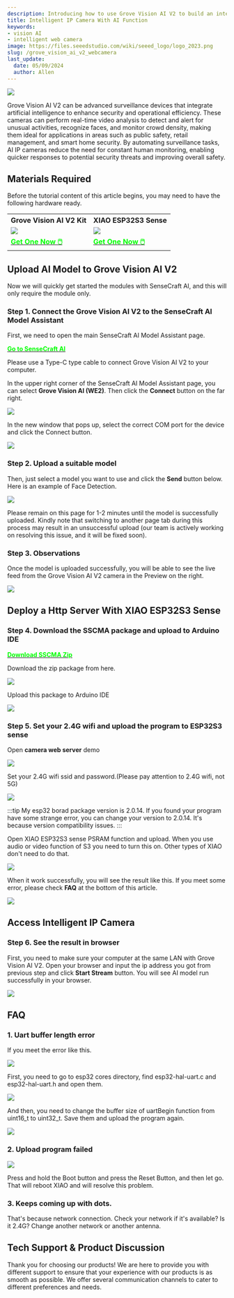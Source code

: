 ```yaml
---
description: Introducing how to use Grove Vision AI V2 to build an intelligent web camera.
title: Intelligent IP Camera With AI Function
keywords:
- vision AI
- intelligent web camera
image: https://files.seeedstudio.com/wiki/seeed_logo/logo_2023.png
slug: /grove_vision_ai_v2_webcamera
last_update:
  date: 05/09/2024
  author: Allen
---
```


<div style={{textAlign:'center'}}><img src="https://files.seeedstudio.com/wiki/grove-vision-ai-v2/webcamera/12.png" style={{width:1000, height:'auto'}}/></div>

Grove Vision AI V2 can be advanced surveillance devices that integrate artificial intelligence to enhance security and operational efficiency. These cameras can perform real-time video analysis to detect and alert for unusual activities, recognize faces, and monitor crowd density, making them ideal for applications in areas such as public safety, retail management, and smart home security. By automating surveillance tasks, AI IP cameras reduce the need for constant human monitoring, enabling quicker responses to potential security threats and improving overall safety.

## Materials Required

Before the tutorial content of this article begins, you may need to have the following hardware ready.

<div class="table-center">
	<table align="center">
		<tr>
			<th>Grove Vision AI V2 Kit</th>
			<th>XIAO ESP32S3 Sense</th>
		</tr>
		<tr>
			<td><div style={{textAlign:'center'}}><img src="https://files.seeedstudio.com/wiki/grove-vision-ai-v2/00.jpg" style={{width:250, height:'auto'}}/></div></td>
			<td><div style={{textAlign:'center'}}><img src="https://files.seeedstudio.com/wiki/SeeedStudio-XIAO-ESP32S3/img/xiaoesp32s3sense.jpg" style={{width:250, height:'auto'}}/></div></td>
		</tr>
		<tr>
			<td><div class="get_one_now_container" style={{textAlign: 'center'}}>
				<a class="get_one_now_item" href="https://www.seeedstudio.com/Grove-Vision-AI-V2-Kit-p-5852.html" target="_blank">
				<strong><span><font color={'FFFFFF'} size={"4"}> Get One Now 🖱️</font></span></strong>
				</a>
			</div></td>
			<td><div class="get_one_now_container" style={{textAlign: 'center'}}>
				<a class="get_one_now_item" href="https://www.seeedstudio.com/XIAO-ESP32S3-Sense-p-5639.html" target="_blank">
				<strong><span><font color={'FFFFFF'} size={"4"}> Get One Now 🖱️</font></span></strong>
				</a>
			</div></td>
		</tr>
	</table>
</div>

## Upload AI Model to Grove Vision AI V2

Now we will quickly get started the modules with SenseCraft AI, and this will only require the module only.

### Step 1. Connect the Grove Vision AI V2 to the SenseCraft AI Model Assistant

First, we need to open the main SenseCraft AI Model Assistant page.

<div class="get_one_now_container" style={{textAlign: 'center'}}>
    <a class="get_one_now_item" href="https://seeed-studio.github.io/SenseCraft-Web-Toolkit/#/setup/process" target="_blank" rel="noopener noreferrer"><strong><span><font color={'FFFFFF'} size={"4"}>Go to SenseCraft AI</font></span></strong></a>
</div>

Please use a Type-C type cable to connect Grove Vision AI V2 to your computer.

In the upper right corner of the SenseCraft AI Model Assistant page, you can select **Grove Vision AI (WE2)**. Then click the **Connect** button on the far right.

<div style={{textAlign:'center'}}><img src="https://files.seeedstudio.com/wiki/grove-vision-ai-v2/2.png" style={{width:1000, height:'auto'}}/></div>

In the new window that pops up, select the correct COM port for the device and click the Connect button.

<div style={{textAlign:'center'}}><img src="https://files.seeedstudio.com/wiki/grove-vision-ai-v2/3.png" style={{width:1000, height:'auto'}}/></div>

### Step 2. Upload a suitable model

Then, just select a model you want to use and click the **Send** button below. Here is an example of Face Detection.

<div style={{textAlign:'center'}}><img src="https://files.seeedstudio.com/wiki/grove-vision-ai-v2/webcamera/1.png" style={{width:1000, height:'auto'}}/></div>

Please remain on this page for 1-2 minutes until the model is successfully uploaded. Kindly note that switching to another page tab during this process may result in an unsuccessful upload (our team is actively working on resolving this issue, and it will be fixed soon).

### Step 3. Observations

Once the model is uploaded successfully, you will be able to see the live feed from the Grove Vision AI V2 camera in the Preview on the right.

<div style={{textAlign:'center'}}><img src="https://files.seeedstudio.com/wiki/grove-vision-ai-v2/webcamera/2.png" style={{width:1000, height:'auto'}}/></div>

## Deploy a Http Server With XIAO ESP32S3 Sense

### Step 4. Download the SSCMA package and upload to Arduino IDE

<div class="get_one_now_container" style={{textAlign: 'center'}}>
    <a class="get_one_now_item" href="https://github.com/Seeed-Studio/Seeed_Arduino_SSCMA" target="_blank" rel="noopener noreferrer"><strong><span><font color={'FFFFFF'} size={"4"}>Download SSCMA Zip</font></span></strong></a>
</div>

Download the zip package from here.

<div style={{textAlign:'center'}}><img src="https://files.seeedstudio.com/wiki/grove-vision-ai-v2/webcamera/3.png" style={{width:1000, height:'auto'}}/></div>

Upload this package to Arduino IDE

<div style={{textAlign:'center'}}><img src="https://files.seeedstudio.com/wiki/grove-vision-ai-v2/webcamera/4.png" style={{width:1000, height:'auto'}}/></div>

### Step 5. Set your 2.4G wifi and upload the program to ESP32S3 sense

Open **camera web server** demo

<div style={{textAlign:'center'}}><img src="https://files.seeedstudio.com/wiki/grove-vision-ai-v2/webcamera/13.png" style={{width:1000, height:'auto'}}/></div>

Set your 2.4G wifi ssid and password.(Please pay attention to 2.4G wifi, not 5G)

<div style={{textAlign:'center'}}><img src="https://files.seeedstudio.com/wiki/grove-vision-ai-v2/webcamera/5.png" style={{width:1000, height:'auto'}}/></div>

:::tip
My esp32 borad package version is 2.0.14. If you found your program have some strange error, you can change your version to 2.0.14. It's because version compatibility issues.
:::

Open XIAO ESP32S3 sense PSRAM function and upload. When you use audio or video function of S3 you need to turn this on. Other types of XIAO don't need to do that. 

<div style={{textAlign:'center'}}><img src="https://files.seeedstudio.com/wiki/grove-vision-ai-v2/webcamera/6.png" style={{width:1000, height:'auto'}}/></div>

When it work successfully, you will see the result like this. If you meet some error, please check **FAQ** at the bottom of this article.

<div style={{textAlign:'center'}}><img src="https://files.seeedstudio.com/wiki/grove-vision-ai-v2/webcamera/7.png" style={{width:1000, height:'auto'}}/></div>

## Access Intelligent IP Camera

### Step 6. See the result in browser

First, you need to make sure your computer at the same LAN with Grove Vision AI V2. Open your browser and input the ip address you got from previous step and click **Start Stream** button. You will see AI model run successfully in your browser.

<div style={{textAlign:'center'}}><img src="https://files.seeedstudio.com/wiki/grove-vision-ai-v2/webcamera/12.png" style={{width:1000, height:'auto'}}/></div>

## FAQ

### 1. Uart buffer length error

If you meet the error like this.

<div style={{textAlign:'center'}}><img src="https://files.seeedstudio.com/wiki/grove-vision-ai-v2/webcamera/8.png" style={{width:1000, height:'auto'}}/></div>

First, you need to go to esp32 cores directory, find esp32-hal-uart.c and esp32-hal-uart.h and open them.

<div style={{textAlign:'center'}}><img src="https://files.seeedstudio.com/wiki/grove-vision-ai-v2/webcamera/9.png" style={{width:1000, height:'auto'}}/></div>

And then, you need to change the buffer size of uartBegin function from uint16_t to uint32_t. Save them and upload the program again.

<div style={{textAlign:'center'}}><img src="https://files.seeedstudio.com/wiki/grove-vision-ai-v2/webcamera/10.png" style={{width:1000, height:'auto'}}/></div>

### 2. Upload program failed

<div style={{textAlign:'center'}}><img src="https://files.seeedstudio.com/wiki/grove-vision-ai-v2/webcamera/11.png" style={{width:1000, height:'auto'}}/></div>

Press and hold the Boot button and press the Reset Button, and then let go. That will reboot XIAO and will resolve this problem.

### 3. Keeps coming up with dots.

That's because network connection. Check your network if it's available? Is it 2.4G? Change another network or another antenna.

## Tech Support & Product Discussion

Thank you for choosing our products! We are here to provide you with different support to ensure that your experience with our products is as smooth as possible. We offer several communication channels to cater to different preferences and needs.

<div class="button_tech_support_container">
<a href="https://forum.seeedstudio.com/" class="button_forum"></a>
<a href="https://www.seeedstudio.com/contacts" class="button_email"></a>
</div>

<div class="button_tech_support_container">
<a href="https://discord.gg/eWkprNDMU7" class="button_discord"></a>
<a href="https://github.com/Seeed-Studio/wiki-documents/discussions/69" class="button_discussion"></a>
</div>